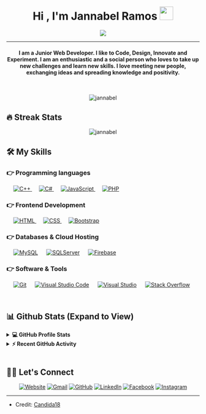 

<h1 align="center">Hi , I'm Jannabel Ramos <img src="https://media.giphy.com/media/hvRJCLFzcasrR4ia7z/giphy.gif" width="35"></h1>
<p align="center">
  <a href="https://github.com/DenverCoder1/readme-typing-svg"><img src="https://readme-typing-svg.herokuapp.com?lines=Software+Developer+Student;Full+Stack+Web+Developer;Always%20learning%20new%20things&center=true&width=500&height=50"></a>
</p>
<hr/>
<h4 align="center">I am a Junior Web Developer. I like to Code, Design, Innovate and Experiment. I am an enthusiastic and a social person who loves to take up new challenges and learn new skills. I love meeting new people, exchanging ideas and spreading knowledge and positivity.</h4>
<br>
<p align="center"> <img src="https://komarev.com/ghpvc/?username=jannabel&label=Profile%20views&color=0e75b6&style=plastic" alt="jannabel" /> </p>

## 🔥 Streak Stats
<p align="center"><img src="https://github-readme-stats.vercel.app/api?username=jannabel&show_icons=true&count_private=true&theme=algolia" alt="jannabel"  /></p>


## 🛠️ My Skills

### 👉 Programming languages

<p align="left"> 
  &emsp; 
  <a href="https://www.cprogramming.com/" target="_blank"> 
    <img alt="C++" src="https://img.shields.io/badge/C ++%20-%232370ED.svg?logo=cpp&logoColor=white">
  </a> 
  &emsp;
  <a href="https://www.w3schools.com/cs/" target="_blank"> 
    <img alt="C#" src="https://img.shields.io/badge/C#%20-%232370ED.svg?logo=csharp&logoColor=white">
  </a> 
  &emsp;
  <a href="https://developer.mozilla.org/en-US/docs/Web/JavaScript" target="_blank"> 
     <img alt="JavaScript" src="https://img.shields.io/badge/JavaScript%20-%23F7DF1E.svg?logo=javascript&logoColor=black">
   </a>
  &emsp;
  <a href="https://www.php.net/">
    <img alt="PHP" src="https://img.shields.io/badge/PHP-%23777BB4.svg?logo=php&logoColor=white"/>
  </a>
</p>

### 👉 Frontend Development
<p align="left"> 
  &emsp; 
  <a href="https://www.w3.org/html/" target="_blank"> 
   <img alt="HTML" src="https://img.shields.io/badge/HTML5%20-%23E34F26.svg?logo=html5&logoColor=white">
  </a>   
  &emsp;
  <a href="https://www.w3schools.com/css/" target="_blank">
    <img alt="CSS" src="https://img.shields.io/badge/CSS%20-%231572B6.svg?logo=css3&logoColor=white">
  </a> 
   &emsp;
  <a href="https://getbootstrap.com" target="_blank"> 
    <img alt="Bootstrap" src="https://img.shields.io/badge/Bootstrap-%23563D7C.svg?style=flat&logo=bootstrap&logoColor=white"/>
  </a>
</p>

### 👉 Databases & Cloud Hosting
<p align="left">
  &emsp;
    <a href="https://www.mysql.com/"><img alt="MySQL" src="https://img.shields.io/badge/MySQL-%2300f.svg?style=flat&llogo=mysql&logoColor=white"></a>
  &emsp;
    <a href="https://www.sqlserver.net/"><img alt="SQLServer" src="https://img.shields.io/badge/SQL Server%20-%23430098.svg?logo=sqlserver&logoColor=white"></a>  
  &emsp;
    <a href="https://firebase.google.com/"><img alt="Firebase" src ="https://img.shields.io/badge/Firebase-%23316192.svg?logo=firebase&logoColor=white"></a>
 </p>
  

 ### 👉 Software & Tools
 
<p>
   &emsp;
    <a href="#"><img alt="Git" src="https://img.shields.io/badge/Git%20-%23F05033.svg?logo=git&logoColor=white"></a>
  &emsp;
    <a href="#"><img alt="Visual Studio Code" src="https://img.shields.io/badge/Visual%20Studio%20Code-0078d7.svg?logo=visual-studio-code&logoColor=white"></a>
  &emsp;
	  <a href="#"><img alt="Visual Studio" src="https://img.shields.io/badge/Visual%20Studio-0078d7.svg?logo=visual-studio&logoColor=white"></a>
  &emsp;
    <a href="#"><img alt="Stack Overflow" src="https://img.shields.io/badge/-Stack%20Overflow-FE7A16?logo=stack-overflow&logoColor=white"></a>
  &emsp;
</p>

<br/>

## 📊 Github Stats (Expand to View) 


<details> 
  <summary><b>💻 GitHub Profile Stats</b></summary>
  <br/>
  <p align="center">
    <a href="https://github.com/anuraghazra/github-readme-stats"><img alt="Jannabel's Github Stats" src="https://github-readme-stats.vercel.app/api?username=jannabel&show_icons=true&count_private=true&theme=algolia" height="192px"/></a>
<br/>
  &nbsp;
	  <img src="https://github-readme-stats.vercel.app/api/top-langs?username=jannabel&show_icons=true&locale=en&layout=compact&theme=algolia" alt="jannabel" height="192px"/>
  <br/>
  <b>Note:</b> Top languages is only a metric of the languages my public code consists of and doesn't reflect experience or skill level.
  </p>
</details>


<details>
  <summary><b>⚡ Recent GitHub Activity</b></summary>
  <br/>
   <a href="https://github.com/jannabel"><img alt="Jannabel's Activity Graph" src="https://activity-graph.herokuapp.com/graph?username=jannabel&custom_title=Jannabel%20Ramos's%20Contribution%20Graph&theme=react-dark" /></a>
  <br/>

</details>

<br/>

## 🙋‍♀️ Let's Connect
<p align="center">
  <a href=""><img src="https://img.icons8.com/bubbles/50/000000/web.png" alt="Website"/></a>
	<a href="mailto:jannabelramos@gmail.com"><img src="https://img.icons8.com/bubbles/50/000000/gmail.png" alt="Gmail"/></a>
	<a href="https://github.com/jannabel"><img src="https://img.icons8.com/bubbles/50/000000/github.png" alt="GitHub"/></a>
	<a href="https://www.linkedin.com/in/jannabel-r-6003ba127/"><img src="https://img.icons8.com/bubbles/50/000000/linkedin.png" alt="LinkedIn"/></a>
	<a href="https://www.facebook.com/jannabel.ramosramirez/"><img src="https://img.icons8.com/bubbles/50/000000/facebook-new.png" alt="Facebook"/></a>
	<a href="https://www.instagram.com/jannabelramos/"><img src="https://img.icons8.com/bubbles/50/000000/instagram.png" alt="Instagram"/></a>	
</p>

<hr/>


* Credit: [Candida18](https://github.com/Candida18)









